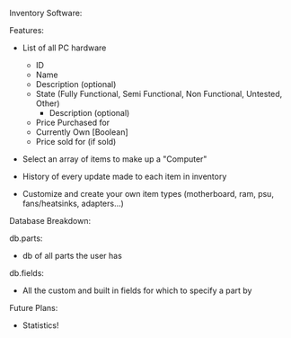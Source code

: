 Inventory Software:

Features:

- List of all PC hardware
	- ID
	- Name
	- Description (optional)
	- State (Fully Functional, Semi Functional, Non Functional, Untested, Other)
		- Description (optional)
	- Price Purchased for
	- Currently Own [Boolean]
	- Price sold for (if sold)

- Select an array of items to make up a "Computer"
- History of every update made to each item in inventory
- Customize and create your own item types (motherboard, ram, psu, fans/heatsinks, adapters...)


Database Breakdown:

db.parts:
  - db of all parts the user has

db.fields:
  - All the custom and built in fields for which to specify a part by

Future Plans:

- Statistics!
